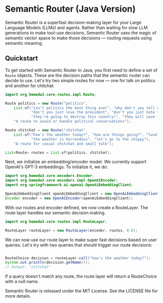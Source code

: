 # Semantic Router (Java Version)

Semantic Router is a superfast decision-making layer for your Large Language Models (LLMs) and agents. Rather than waiting for slow LLM generations to make tool-use decisions, Semantic Router uses the magic of semantic vector space to make those decisions — routing requests using semantic meaning.

## Quickstart

To get started with Semantic Router in Java, you first need to define a set of `Route` objects. These are the decision paths that the semantic router can decide to use. Let's try two simple routes for now — one for talk on politics and another for chitchat:

```java
import org.hemeda3.core.routes.impl.Route;

Route politics = new Route("politics",
    List.of("isn't politics the best thing ever", "why don't you tell me about your political opinions",
            "don't you just love the president", "don't you just hate the president",
            "they're going to destroy this country!", "they will save the country!"),
    "A route to avoid or handle political conversations");

Route chitchat = new Route("chitchat",
    List.of("how's the weather today?", "how are things going?", "lovely weather today",
            "the weather is horrendous", "let's go to the chippy"),
    "A route for casual chitchat and small talk");

List<Route> routes = List.of(politics, chitchat);
```
Next, we initialize an embedding/encoder model. We currently support OpenAI's GPT-3 embeddings. To initialize it, we do:

```java
import org.hemeda3.core.encoders.Encoder;
import org.hemeda3.core.encoders.impl.OpenAIEncoder;
import org.springframework.ai.openai.OpenAiEmbeddingClient;

OpenAiEmbeddingClient openAiEmbeddingClient = new OpenAiEmbeddingClient(new OpenAiApi("<YOUR_OPENAI_API_KEY>"));
Encoder encoder = new OpenAIEncoder(openAiEmbeddingClient);

```

With our routes and encoder defined, we now create a RouteLayer. The route layer handles our semantic decision making.

```java
import org.hemeda3.core.routes.impl.RouteLayer;

RouteLayer routeLayer = new RouteLayer(encoder, routes, 0.8);

```

We can now use our route layer to make super fast decisions based on user queries. Let's try with two queries that should trigger our route decisions:


```java

RouteChoice decision = routeLayer.call("how's the weather today?");
System.out.println(decision.getName());
// Output: "chitchat"

```

If a query doesn't match any route, the route layer will return a RouteChoice with a null name.


Semantic Router is released under the MIT License. See the LICENSE file for more details.

